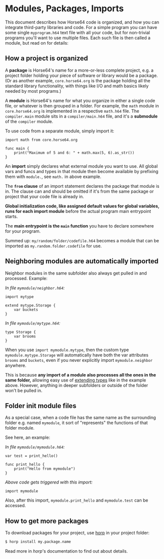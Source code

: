 
<!-- For license of this file, see LICENSE.md in the base folder. -->

Modules, Packages, Imports
==========================

This document describes how Horse64 code is organized, and how you can
integrate third-party libraries and code. For a simple program
you can have some single `myprogram.h64` text file with all your code,
but for non-trivial programs you'll want to use multiple files.
Each such file is then called a module, but read on for details:


How a project is organized
--------------------------

A **package** is Horse64's name for a more-or-less complete project,
e.g. a project folder holding your piece of software or library
would be a package. (Or as another example, `core.horse64.org` is
the package holding all the standard library functionality,
with things like I/O and math basics likely needed by most
programs.)

A **module** is Horse64's name for what you organize in either a single
code file, or whatever is then grouped in a folder. For example, the
`math` module in `core.horse64.org` is implemented in a respective
`math.h64` file. The `compiler.main` module sits in a `compiler/main.h64`
file, and it's a **submodule** of the `compiler` module.

To use code from a separate module, simply import it:
```Horse64
import math from core.horse64.org

func main {
    print("Maximum of 5 and 6: " + math.max(5, 6).as_str())
}
```

An **import** simply declares what external module you want to use.
All global vars and funcs and types in that module then become
available by prefixing them with `module.`, see `math.` in above
example.

The **`from` clause** of an import statement declares the package
that module is in. The clause can and should be omitted if it's
from the same package or project that your code file is already in.

**Global initialization code, like assigned default values for
global variables, runs for each import module** before the actual
program main entrypoint starts.

The **main entrypoint is the `main` function** you have to declare
somewhere for your program.

Summed up: `my/random/folder/codefile.h64` becomes a module
that can be imported as `my.random.folder.codefile` for use.


Neighboring modules are automatically imported
----------------------------------------------

Neighbor modules in the same subfolder also always get pulled in
and processed. Example:

*In file `mymodule/neighbor.h64`:*
```Horse64
import mytype

extend mytype.Storage {
    var buckets
}
```
*In file `mymodule/mytype.h64`:*
```Horse64
type Storage {
    var brooms
}
```
When you use `import mymodule.mytype`, then the custom type
`mymodule.mytype.Storage` will automatically have both the
var attributes `brooms` and `buckets`, even if you never
explicitly import `mymodule.neighbor` anywhere.

This is because **any import of a module also processes
all the ones in the same folder,** allowing easy use
of [extending types](/docs/OOP.md#extend-types) like
in the example above. However, anything in deeper
subfolders or outside of the folder won't be pulled in.


Folder init module files
------------------------

As a special case, when a code file has the same name as the
surrounding folder e.g. named `mymodule`, it sort of
"represents" the functions of that folder module.

See here, an example:

*In file `mymodule/mymodule.h64`:*
```Horse64
var test = print_hello()

func print_hello {
    print("Hello from mymodule")
}
```

*Above code gets triggered with this import:*
```Horse64
import mymodule
```
Also, after this import, `mymodule.print_hello` and
`mymodule.test` can be accessed.


How to get more packages
------------------------

To download packages for your project, use [horp](
/docs/Resources.md#horp) in your project folder:
```bash
$ horp install my.package.name
```
Read more in *horp*'s documentation to find out about details.

